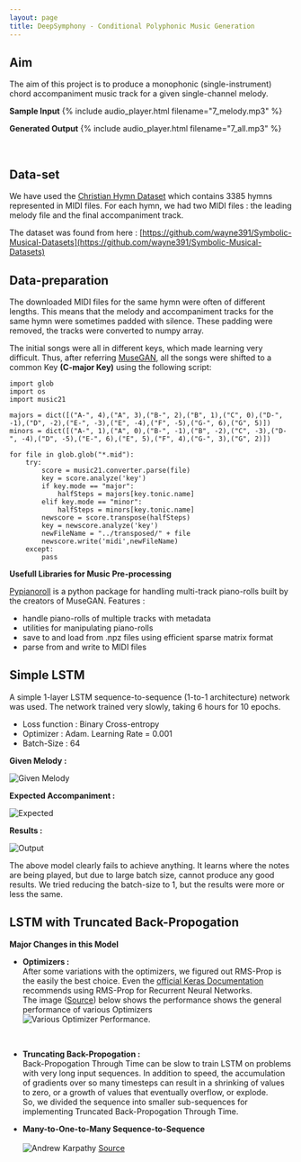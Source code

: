 ```yaml
---
layout: page
title: DeepSymphony - Conditional Polyphonic Music Generation
---
```


## Aim
The aim of this project is to produce a monophonic (single-instrument) chord accompaniment music track for a given single-channel melody.

**Sample Input**
{% include audio_player.html filename="7_melody.mp3" %}

**Generated Output**
{% include audio_player.html filename="7_all.mp3" %}

<br>

## Data-set
We have used the [Christian Hymn Dataset](https://www.hymnal.net/en/home) which contains 3385 hymns represented in MIDI files. For each hymn, we had two MIDI files : the leading melody file and the final accompaniment track.

The dataset was found from here : [https://github.com/wayne391/Symbolic-Musical-Datasets](https://github.com/wayne391/Symbolic-Musical-Datasets)
<br>

## Data-preparation

The downloaded MIDI files for the same hymn were often of different lengths. This means that the melody and accompaniment tracks for the same hymn were sometimes padded with silence. These padding were removed, the tracks were converted to numpy array.

The initial songs were all in different keys, which made learning very difficult.
Thus, after referring [MuseGAN](https://salu133445.github.io/musegan/data), all the songs were shifted to a common Key **(C-major Key)** using the following script:

    import glob
    import os
    import music21
    
    majors = dict([("A-", 4),("A", 3),("B-", 2),("B", 1),("C", 0),("D-", -1),("D", -2),("E-", -3),("E", -4),("F", -5),("G-", 6),("G", 5)])
    minors = dict([("A-", 1),("A", 0),("B-", -1),("B", -2),("C", -3),("D-", -4),("D", -5),("E-", 6),("E", 5),("F", 4),("G-", 3),("G", 2)])
    
    for file in glob.glob("*.mid"):
        try:
            score = music21.converter.parse(file)
            key = score.analyze('key')
            if key.mode == "major":
                halfSteps = majors[key.tonic.name]
            elif key.mode == "minor":
                halfSteps = minors[key.tonic.name]
            newscore = score.transpose(halfSteps)
            key = newscore.analyze('key')
            newFileName = "../transposed/" + file
            newscore.write('midi',newFileName)
        except:
            pass


**Usefull Libraries for Music Pre-processing** 

[Pypianoroll](https://salu133445.github.io/pypianoroll/) is a python package for handling multi-track piano-rolls built by the creators of MuseGAN. Features : 
-   handle piano-rolls of multiple tracks with metadata
-   utilities for manipulating piano-rolls
-   save to and load from .npz files using efficient sparse matrix format
-   parse from and write to MIDI files 

## Simple LSTM

A simple 1-layer LSTM sequence-to-sequence (1-to-1 architecture) network was used. The network trained very slowly, taking 6 hours for 10 epochs. 

 - Loss function : Binary Cross-entropy
 - Optimizer : Adam. Learning Rate = 0.001
 - Batch-Size : 64
 
**Given Melody :**

 ![Given Melody](https://akhileshdevrari.github.io/CS-671/img/given.png)
 

**Expected Accompaniment :** 

![Expected](https://akhileshdevrari.github.io/CS-671/img/expected.png)


**Results :** 

![Output](https://akhileshdevrari.github.io/CS-671/img/output.png)


The above model clearly fails to achieve anything. It learns where the notes are being played, but due to large batch size, cannot produce any good results.
We tried reducing the batch-size to 1, but the results were more or less the same.

## LSTM with Truncated Back-Propogation

**Major Changes in this Model** 

 - **Optimizers :** <br>After some variations with the optimizers, we figured out RMS-Prop is the easily the best choice. Even the [official Keras Documentation](https://keras.io/optimizers/) recommends using RMS-Prop for Recurrent Neural Networks.<br>
The image ([Source](https://imgur.com/a/Hqolp#NKsFHJb)) below shows the performance shows the general performance of various Optimizers
 <br>![Various Optimizer Performance. ](https://lh3.googleusercontent.com/JxVi4hkoPqWFPoBpt7_78Nlsfbz_HQ5R6eZarS6A_ykTpuYyjI53olOMKeRBD8sWisQANG0PvJOg "Various Optimizer Performance")
 <br>
 
 - **Truncating Back-Propogation :** <br> Back-Propogation Through Time can be slow to train LSTM on problems with very long input sequences. In addition to speed, the accumulation of gradients over so many timesteps can result in a shrinking of values to zero, or a growth of values that eventually overflow, or explode. <br> So, we divided the sequence into smaller sub-sequences for implementing Truncated Back-Propogation Through Time. <br>
 
 - **Many-to-One-to-Many Sequence-to-Sequence** <br> <br>![Andrew Karpathy](https://lh3.googleusercontent.com/88gKDJZL5c9hkenCk088QLzVxz4ChCwtZ69tPaKeuohEm24esaBkXKmZ5ICpW-j1-kTTlr70VZ20)
[Source](http://karpathy.github.io/2015/05/21/rnn-effectiveness/)
